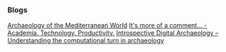 


### Blogs
[Archaeology of the Mediterranean World](https://mediterraneanworld.wordpress.com/2015/08/13/add-some-digital-to-your-greek-and-roman-archaeology-class/)
[It's more of a comment... - Academia. Technology. Productivity.](https://itsmoreofacomment.com/) 
[Introspective Digital Archaeology – Understanding the computational turn in archaeology](https://introspectivedigitalarchaeology.com/) 
